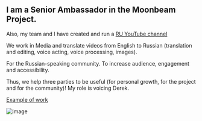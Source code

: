 ## I am a Senior Ambassador in the Moonbeam Project. 
Also, my team and I have created and run a [RU YouTube channel](https://www.youtube.com/channel/UC1t2t8VqWmekToiPdbbytNQ)

We work in Media and translate videos from English to Russian (translation and editing, voice acting, voice processing, images).

For the Russian-speaking community. To increase audience, engagement and accessibility.

Thus, we help three parties to be useful (for personal growth, for the project and for the community)! My role is voicing Derek.

[Example of work](https://youtu.be/6qV1sgmsIQE)

![image](https://user-images.githubusercontent.com/79307419/188294098-4202b134-2b70-4b9b-a188-e836d1951ef7.png)
